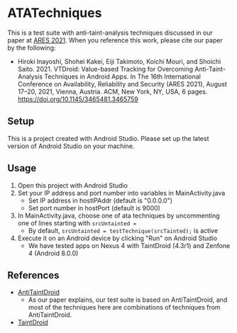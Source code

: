 # ATATechniques

This is a test suite with anti-taint-analysis techniques discussed in our paper at [ARES 2021](https://www.ares-conference.eu/). When you reference this work, please cite our paper by the following:

- Hiroki Inayoshi, Shohei Kakei, Eiji Takimoto, Koichi Mouri, and Shoichi Saito. 2021. VTDroid: Value-based Tracking for Overcoming Anti-Taint-Analysis Techniques in Android Apps. In The 16th International Conference on Availability, Reliability and Security (ARES 2021), August 17–20, 2021, Vienna, Austria. ACM, New York, NY, USA, 6 pages. https://doi.org/10.1145/3465481.3465759

## Setup

This is a project created with Android Studio. Please set up the latest version of Android Studio on your machine.

## Usage

1. Open this project with Android Studio
2. Set your IP address and port number into variables in MainActivity.java
    - Set IP address in hostIPAddr (default is "0.0.0.0")
    - Set port number in hostPort (default is 9000)
3. In MainActivity.java, choose one of ata techniques by uncommenting one of lines starting with ```srcUntainted = ```
    - By default, ```srcUntainted = testTechnique(srcTainted);``` is active
4. Execute it on an Android device by clicking "Run" on Android Studio
    - We have tested apps on Nexus 4 with TaintDroid (4.3r1) and Zenfone 4 (Android 8.0.0)

## References

- [AntiTaintDroid](https://github.com/gsbabil/AntiTaintDroid)
    - As our paper explains, our test suite is based on AntiTaintDroid, and most of the techniques here are combinations of techniques from AntiTaintDroid.
- [TaintDroid](https://github.com/TaintDroid)
